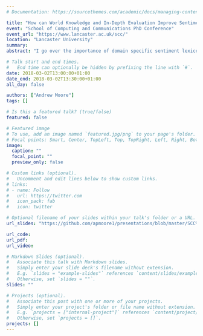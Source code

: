 ```yaml
---
# Documentation: https://sourcethemes.com/academic/docs/managing-content/

title: "How can World Knowledge and In-Depth Evaluation Improve Sentiment Analysis"
event: "School of Computing and Communications PhD Conference"
event_url: "https://www.lancaster.ac.uk/scc/"
location: "Lancaster University"
summary:
abstract: "I go over the importance of domain specific sentiment lexicons within the finicial domain. Further I show the reason why you should evaluate your Target/Aspect Based Sentiment Analysis models on multiple and different datasets."

# Talk start and end times.
#   End time can optionally be hidden by prefixing the line with `#`.
date: 2018-03-02T13:00:00+01:00
date_end: 2018-03-02T13:30:00+01:00
all_day: false

authors: ["Andrew Moore"]
tags: []

# Is this a featured talk? (true/false)
featured: false

# Featured image
# To use, add an image named `featured.jpg/png` to your page's folder. 
# Focal points: Smart, Center, TopLeft, Top, TopRight, Left, Right, BottomLeft, Bottom, BottomRight.
image:
  caption: ""
  focal_point: ""
  preview_only: false

# Custom links (optional).
#   Uncomment and edit lines below to show custom links.
# links:
# - name: Follow
#   url: https://twitter.com
#   icon_pack: fab
#   icon: twitter

# Optional filename of your slides within your talk's folder or a URL.
url_slides: "https://github.com/apmoore1/presentations/blob/master/SCC%20PhD%20Conference/slides.pdf"

url_code:
url_pdf:
url_video:

# Markdown Slides (optional).
#   Associate this talk with Markdown slides.
#   Simply enter your slide deck's filename without extension.
#   E.g. `slides = "example-slides"` references `content/slides/example-slides.md`.
#   Otherwise, set `slides = ""`.
slides: ""

# Projects (optional).
#   Associate this post with one or more of your projects.
#   Simply enter your project's folder or file name without extension.
#   E.g. `projects = ["internal-project"]` references `content/project/deep-learning/index.md`.
#   Otherwise, set `projects = []`.
projects: []
---
```

